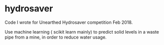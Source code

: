 # hydrosaver
Code I wrote for Unearthed Hydrosaver competition Feb 2018.

Use machine learning ( scikit learn mainly) to predict solid levels in a waste pipe from a mine, in order to reduce water usage.
